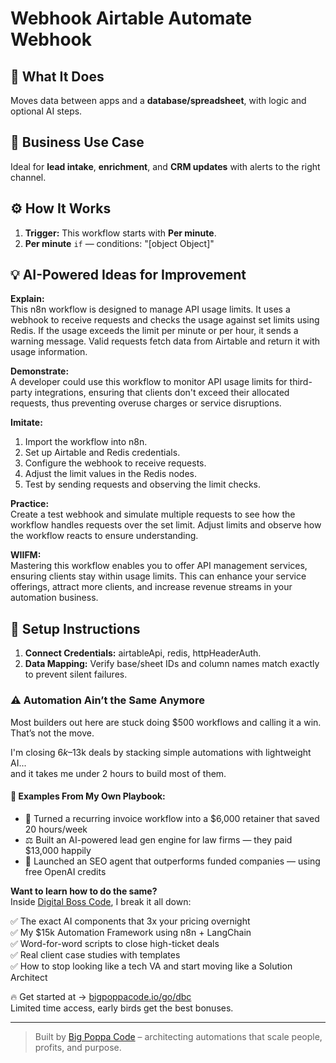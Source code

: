 # Webhook Airtable Automate Webhook
## 🚀 What It Does
Moves data between apps and a **database/spreadsheet**, with logic and optional AI steps.

## 💼 Business Use Case
Ideal for **lead intake**, **enrichment**, and **CRM updates** with alerts to the right channel.

## ⚙️ How It Works
1. **Trigger:** This workflow starts with **Per minute**.
2. **Per minute** `if` — conditions: "[object Object]"

## 💡 AI-Powered Ideas for Improvement
**Explain:**  
This n8n workflow is designed to manage API usage limits. It uses a webhook to receive requests and checks the usage against set limits using Redis. If the usage exceeds the limit per minute or per hour, it sends a warning message. Valid requests fetch data from Airtable and return it with usage information.

**Demonstrate:**  
A developer could use this workflow to monitor API usage limits for third-party integrations, ensuring that clients don't exceed their allocated requests, thus preventing overuse charges or service disruptions.

**Imitate:**  
1. Import the workflow into n8n.
2. Set up Airtable and Redis credentials.
3. Configure the webhook to receive requests.
4. Adjust the limit values in the Redis nodes.
5. Test by sending requests and observing the limit checks.

**Practice:**  
Create a test webhook and simulate multiple requests to see how the workflow handles requests over the set limit. Adjust limits and observe how the workflow reacts to ensure understanding.

**WIIFM:**  
Mastering this workflow enables you to offer API management services, ensuring clients stay within usage limits. This can enhance your service offerings, attract more clients, and increase revenue streams in your automation business.

## 🔧 Setup Instructions
1. **Connect Credentials:** airtableApi, redis, httpHeaderAuth.
2. **Data Mapping:** Verify base/sheet IDs and column names match exactly to prevent silent failures.

### ⚠️ Automation Ain’t the Same Anymore

Most builders out here are stuck doing $500 workflows and calling it a win.  
That’s not the move.  

I'm closing $6k–$13k deals by stacking simple automations with lightweight AI...  
and it takes me under 2 hours to build most of them.

#### 🧠 Examples From My Own Playbook:
- 🔁 Turned a recurring invoice workflow into a $6,000 retainer that saved 20 hours/week  
- ⚖️ Built an AI-powered lead gen engine for law firms — they paid $13,000 happily  
- 🚀 Launched an SEO agent that outperforms funded companies — using free OpenAI credits  

**Want to learn how to do the same?**  
Inside [Digital Boss Code](https://bigpoppacode.io/go/dbc), I break it all down:

✅ The exact AI components that 3x your pricing overnight  
✅ My $15k Automation Framework using n8n + LangChain  
✅ Word-for-word scripts to close high-ticket deals  
✅ Real client case studies with templates  
✅ How to stop looking like a tech VA and start moving like a Solution Architect  

🔥 Get started at → [bigpoppacode.io/go/dbc](https://bigpoppacode.io/go/dbc)  
Limited time access, early birds get the best bonuses.

---
> Built by [Big Poppa Code](https://bigpoppacode.io) – architecting automations that scale people, profits, and purpose.

